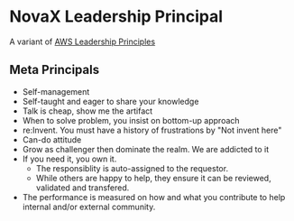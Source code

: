 # NovaX Leadership Principal

A variant of [AWS Leadership Principles](https://www.aboutamazon.com/about-us/leadership-principles)
## Meta Principals
- Self-management
- Self-taught and eager to share your knowledge
- Talk is cheap, show me the artifact
- When to solve problem, you insist on bottom-up approach
- re:Invent. You must have a history of frustrations by "Not invent here"
- Can-do attitude
- Grow as challenger then dominate the realm. We are addicted to it
- If you need it, you own it.
  - The responsiblity is auto-assigned to the requestor.
  - While others are happy to help, they ensure it can be reviewed, validated and transfered.
- The performance is measured on how and what you contribute to help internal and/or external community.
